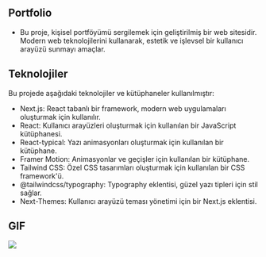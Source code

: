 ## Portfolio

- Bu proje, kişisel portföyümü sergilemek için geliştirilmiş bir web sitesidir. Modern web teknolojilerini kullanarak, estetik ve işlevsel bir kullanıcı arayüzü sunmayı amaçlar.

## Teknolojiler
Bu projede aşağıdaki teknolojiler ve kütüphaneler kullanılmıştır:

- Next.js: React tabanlı bir framework, modern web uygulamaları oluşturmak için kullanılır.
- React: Kullanıcı arayüzleri oluşturmak için kullanılan bir JavaScript kütüphanesi.
- React-typical: Yazı animasyonları oluşturmak için kullanılan bir kütüphane.
- Framer Motion: Animasyonlar ve geçişler için kullanılan bir kütüphane.
- Tailwind CSS: Özel CSS tasarımları oluşturmak için kullanılan bir CSS framework'ü.
- @tailwindcss/typography: Typography eklentisi, güzel yazı tipleri için stil sağlar.
- Next-Themes: Kullanıcı arayüzü teması yönetimi için bir Next.js eklentisi.

## GIF
<img src="/portfolio/public/screen.gif">
